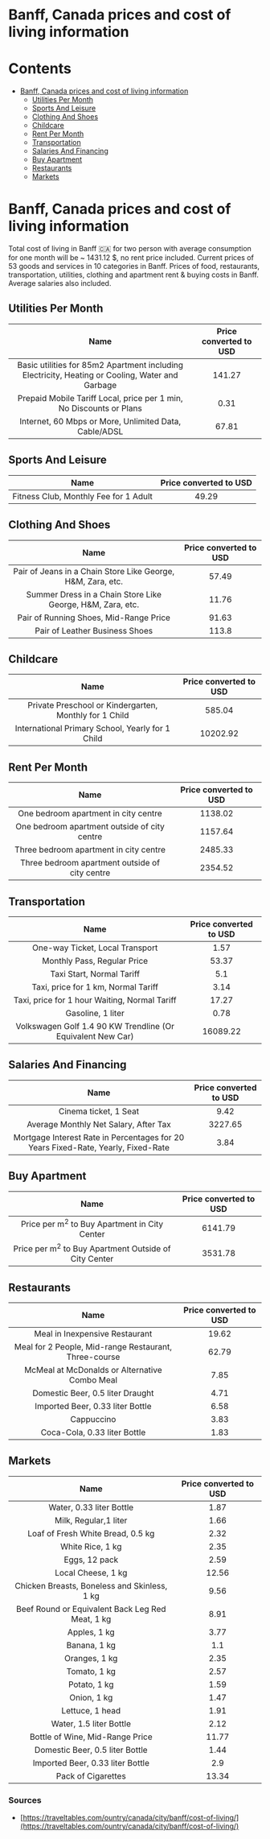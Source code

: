 
Banff, Canada prices and cost of living information
===================================================

Contents
========

* [Banff, Canada prices and cost of living information](#banff-canada-prices-and-cost-of-living-information)
	* [Utilities Per Month](#utilities-per-month)
	* [Sports And Leisure](#sports-and-leisure)
	* [Clothing And Shoes](#clothing-and-shoes)
	* [Childcare](#childcare)
	* [Rent Per Month](#rent-per-month)
	* [Transportation](#transportation)
	* [Salaries And Financing](#salaries-and-financing)
	* [Buy Apartment](#buy-apartment)
	* [Restaurants](#restaurants)
	* [Markets](#markets)

# Banff, Canada prices and cost of living information


Total cost of living in Banff 🇨🇦 for two person with average consumption for one month will be ~ 1431.12 $, no rent 
price included. Current prices of 53 goods and services in 10 categories  in Banff. Prices of food, restaurants, 
transportation, utilities, clothing and apartment rent & buying costs in Banff. Average salaries also included.
## Utilities Per Month
  

|Name|Price converted to USD|
| :---: | :---: |
|Basic utilities for 85m2 Apartment including Electricity, Heating or Cooling, Water and Garbage|141.27|
|Prepaid Mobile Tariff Local, price per 1 min, No Discounts or Plans|0.31|
|Internet, 60 Mbps or More, Unlimited Data, Cable/ADSL|67.81|
  

## Sports And Leisure
  

|Name|Price converted to USD|
| :---: | :---: |
|Fitness Club, Monthly Fee for 1 Adult|49.29|
  

## Clothing And Shoes
  

|Name|Price converted to USD|
| :---: | :---: |
|Pair of Jeans in a Chain Store Like George, H&M, Zara, etc.|57.49|
|Summer Dress in a Chain Store Like George, H&M, Zara, etc.|11.76|
|Pair of Running Shoes, Mid-Range Price|91.63|
|Pair of Leather Business Shoes|113.8|
  

## Childcare
  

|Name|Price converted to USD|
| :---: | :---: |
|Private Preschool or Kindergarten, Monthly for 1 Child|585.04|
|International Primary School, Yearly for 1 Child|10202.92|
  

## Rent Per Month
  

|Name|Price converted to USD|
| :---: | :---: |
|One bedroom apartment in city centre|1138.02|
|One bedroom apartment outside of city centre|1157.64|
|Three bedroom apartment in city centre|2485.33|
|Three bedroom apartment outside of city centre|2354.52|
  

## Transportation
  

|Name|Price converted to USD|
| :---: | :---: |
|One-way Ticket, Local Transport|1.57|
|Monthly Pass, Regular Price|53.37|
|Taxi Start, Normal Tariff|5.1|
|Taxi, price for 1 km, Normal Tariff|3.14|
|Taxi, price for 1 hour Waiting, Normal Tariff|17.27|
|Gasoline, 1 liter|0.78|
|Volkswagen Golf 1.4 90 KW Trendline (Or Equivalent New Car)|16089.22|
  

## Salaries And Financing
  

|Name|Price converted to USD|
| :---: | :---: |
|Cinema ticket, 1 Seat|9.42|
|Average Monthly Net Salary, After Tax|3227.65|
|Mortgage Interest Rate in Percentages for 20 Years Fixed-Rate, Yearly, Fixed-Rate|3.84|
  

## Buy Apartment
  

|Name|Price converted to USD|
| :---: | :---: |
|Price per m<sup>2</sup> to Buy Apartment in City Center|6141.79|
|Price per m<sup>2</sup> to Buy Apartment Outside of City Center|3531.78|
  

## Restaurants
  

|Name|Price converted to USD|
| :---: | :---: |
|Meal in Inexpensive Restaurant|19.62|
|Meal for 2 People, Mid-range Restaurant, Three-course|62.79|
|McMeal at McDonalds or Alternative Combo Meal|7.85|
|Domestic Beer, 0.5 liter Draught|4.71|
|Imported Beer, 0.33 liter Bottle|6.58|
|Cappuccino|3.83|
|Coca-Cola, 0.33 liter Bottle|1.83|
  

## Markets
  

|Name|Price converted to USD|
| :---: | :---: |
|Water, 0.33 liter Bottle|1.87|
|Milk, Regular,1 liter|1.66|
|Loaf of Fresh White Bread, 0.5 kg|2.32|
|White Rice, 1 kg|2.35|
|Eggs, 12 pack|2.59|
|Local Cheese, 1 kg|12.56|
|Chicken Breasts, Boneless and Skinless, 1 kg|9.56|
|Beef Round or Equivalent Back Leg Red Meat, 1 kg |8.91|
|Apples, 1 kg|3.77|
|Banana, 1 kg|1.1|
|Oranges, 1 kg|2.35|
|Tomato, 1 kg|2.57|
|Potato, 1 kg|1.59|
|Onion, 1 kg|1.47|
|Lettuce, 1 head|1.91|
|Water, 1.5 liter Bottle|2.12|
|Bottle of Wine, Mid-Range Price|11.77|
|Domestic Beer, 0.5 liter Bottle|1.44|
|Imported Beer, 0.33 liter Bottle|2.9|
|Pack of Cigarettes|13.34|
  

### Sources

- [https://traveltables.com/ountry/canada/city/banff/cost-of-living/](https://traveltables.com/ountry/canada/city/banff/cost-of-living/)
